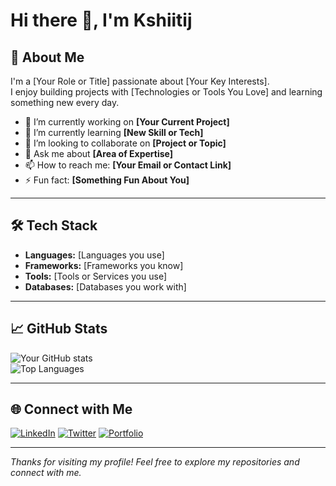 # Hi there 👋, I'm Kshiitij

## 🚀 About Me
I'm a [Your Role or Title] passionate about [Your Key Interests].  
I enjoy building projects with [Technologies or Tools You Love] and learning something new every day.

- 🔭 I’m currently working on **[Your Current Project]**
- 🌱 I’m currently learning **[New Skill or Tech]**
- 👯 I’m looking to collaborate on **[Project or Topic]**
- 💬 Ask me about **[Area of Expertise]**
- 📫 How to reach me: **[Your Email or Contact Link]**
- ⚡ Fun fact: **[Something Fun About You]**

---

## 🛠 Tech Stack
- **Languages:** [Languages you use]
- **Frameworks:** [Frameworks you know]
- **Tools:** [Tools or Services you use]
- **Databases:** [Databases you work with]

---

## 📈 GitHub Stats
![Your GitHub stats](https://github-readme-stats.vercel.app/api?username=YourUsername&show_icons=true&theme=radical)  
![Top Languages](https://github-readme-stats.vercel.app/api/top-langs/?username=YourUsername&layout=compact&theme=radical)

---

## 🌐 Connect with Me
[![LinkedIn](https://img.shields.io/badge/LinkedIn-blue?style=for-the-badge&logo=linkedin)](https://linkedin.com/in/YourLinkedIn)
[![Twitter](https://img.shields.io/badge/Twitter-black?style=for-the-badge&logo=twitter)](https://twitter.com/YourTwitter)
[![Portfolio](https://img.shields.io/badge/Portfolio-green?style=for-the-badge&logo=web)](https://YourPortfolioLink)

---

*Thanks for visiting my profile! Feel free to explore my repositories and connect with me.*
